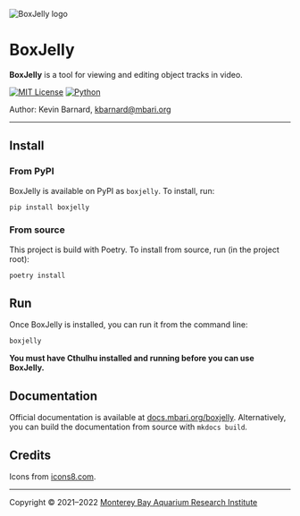 ![BoxJelly logo](boxjelly/assets/images/boxjelly_logo_128.png)

# BoxJelly

**BoxJelly** is a tool for viewing and editing object tracks in video.

[![MIT License](https://img.shields.io/badge/license-MIT-blue.svg)](https://opensource.org/licenses/MIT)
[![Python](https://img.shields.io/badge/language-Python-blue.svg)](https://www.python.org/downloads/)

Author: Kevin Barnard, [kbarnard@mbari.org](mailto:kbarnard@mbari.org)

---

## Install

### From PyPI

BoxJelly is available on PyPI as `boxjelly`. To install, run:

```bash
pip install boxjelly
```

### From source

This project is build with Poetry. To install from source, run (in the project root):

```bash
poetry install
```

## Run

Once BoxJelly is installed, you can run it from the command line:

```bash
boxjelly
```

**You must have Cthulhu installed and running before you can use BoxJelly.**

## Documentation

Official documentation is available at [docs.mbari.org/boxjelly](https://docs.mbari.org/boxjelly/).
Alternatively, you can build the documentation from source with `mkdocs build`.

## Credits

Icons from [icons8.com](https://icons8.com/).

---

Copyright &copy; 2021&ndash;2022 [Monterey Bay Aquarium Research Institute](https://www.mbari.org)
